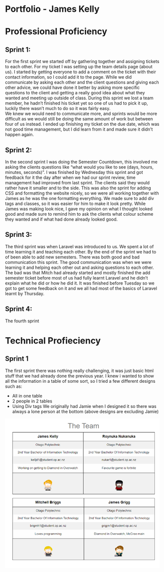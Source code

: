 # Portfolio - James Kelly

# Professional Proficiency

## Sprint 1:
    
For the first sprint we started off by gathering together and assigning tickets to each other. 
For my ticket I was setting up the team details page (about us). 
I started by getting everyone to add a comment on the ticket with their contact information, so I could add it to the page. 
While we did communicate by asking each other and the client questions and giving each other advice, we could have done it better by asking more specific questions to the client and getting a really good idea about what they wanted and meeting up outside of class. 
During this sprint we lost a team member, he hadn’t finished his ticket yet so one of us had to pick it up, luckily there wasn’t much to do so it was fairly easy.  
We knew we would need to communicate more, and sprints would be more difficult as we would still be doing the same amount of work but between four of us instead. 
I ended up finishing my ticket on the due date, which was not good time management, but I did learn from it and made sure it didn’t happen again.

## Sprint 2:

In the second sprint I was doing the Semester Countdown, this involved me asking the clients questions like “what would you like to see (days, hours, minutes, seconds)”. 
I was finished by Wednesday this sprint and got feedback for it the day after when we had our sprint review, time management had improved from last sprint. 
The clients said they would rather have it smaller and to the side. 
This was also the sprint for adding CSS and formatting the website nicely, so we were all working together with James as he was the one formatting everything. 
We made sure to add div tags and classes, so it was easier for him to make it look pretty. 
While James was making look nice, I gave my opinion on what I thought looked good and made sure to remind him to ask the clients what colour scheme they wanted and if what had done already looked good.

## Sprint 3:

The third sprint was when Laravel was introduced to us.
We spent a lot of time learning it and teaching each other. 
By the end of the sprint we had to of been able to add new semesters. 
There was both good and bad communication this sprint. 
The good communication was when we were learning it and helping each other out and asking questions to each other. 
The bad was that Mitch had already started and mostly finished the add semester ticket before most of us had fully learnt Laravel and he didn’t explain what he did or how he did it. 
It was finished before Tuesday so we got to get some feedback on it and we all had most of the basics of Laravel learnt by Thursday. 
   
## Sprint 4:

The fourth sprint 


# Technical Profieciency

## Sprint 1

The first sprint there was nothing really challenging, it was just basic html stuff that we had already done the previous year.
I knew i wanted to show all the information in a table of some sort, so I tried a few different designs such as:
- All in one table
- 2 people in 2 tables
- Using Div tags
We originally had Jamie when I designed it so there was always a lone person at the bottom (above designs are excluding Jamie)
<img src = "images/team.png" alt = "" >
